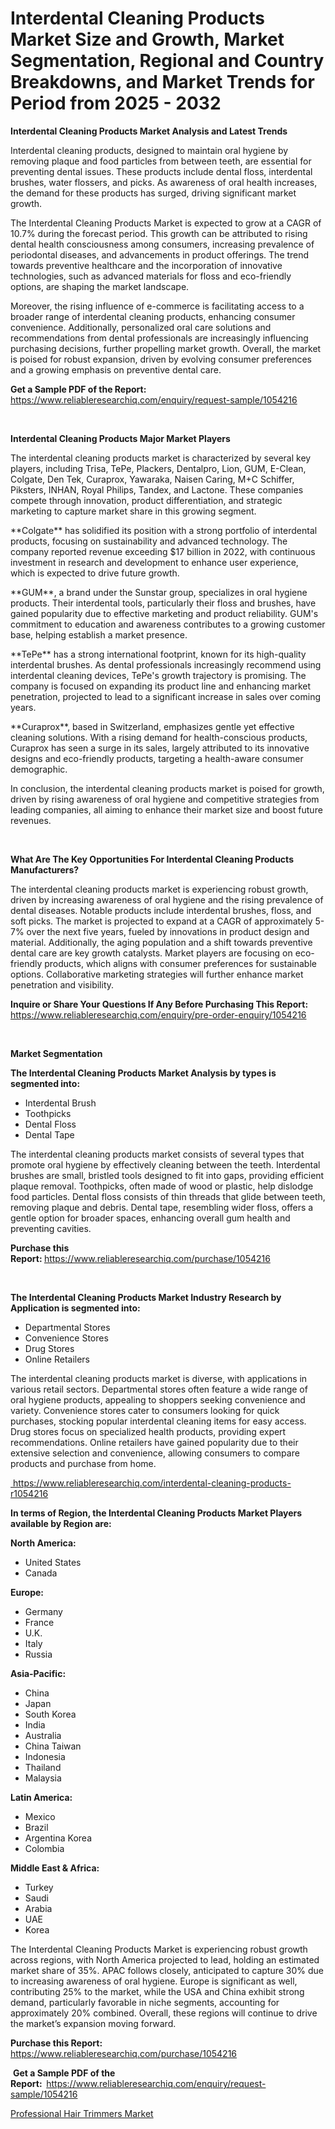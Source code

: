 <p><h1>Interdental Cleaning Products Market Size and Growth, Market Segmentation, Regional and Country Breakdowns, and Market Trends for Period from 2025 -  2032</h1></p><p><strong>Interdental Cleaning Products Market Analysis and Latest Trends</strong></p>
<p><p>Interdental cleaning products, designed to maintain oral hygiene by removing plaque and food particles from between teeth, are essential for preventing dental issues. These products include dental floss, interdental brushes, water flossers, and picks. As awareness of oral health increases, the demand for these products has surged, driving significant market growth. </p><p>The Interdental Cleaning Products Market is expected to grow at a CAGR of 10.7% during the forecast period. This growth can be attributed to rising dental health consciousness among consumers, increasing prevalence of periodontal diseases, and advancements in product offerings. The trend towards preventive healthcare and the incorporation of innovative technologies, such as advanced materials for floss and eco-friendly options, are shaping the market landscape. </p><p>Moreover, the rising influence of e-commerce is facilitating access to a broader range of interdental cleaning products, enhancing consumer convenience. Additionally, personalized oral care solutions and recommendations from dental professionals are increasingly influencing purchasing decisions, further propelling market growth. Overall, the market is poised for robust expansion, driven by evolving consumer preferences and a growing emphasis on preventive dental care.</p></p>
<p><strong>Get a Sample PDF of the Report:&nbsp;</strong> <a href="https://www.reliableresearchiq.com/enquiry/request-sample/1054216?utm_campaign=3514&utm_medium=2&utm_source=Github&utm_content=ia&utm_term=04042025&utm_id=interdental-cleaning-products">https://www.reliableresearchiq.com/enquiry/request-sample/1054216</a></p>
<p>&nbsp;</p>
<p><strong>Interdental Cleaning Products Major Market Players</strong></p>
<p><p>The interdental cleaning products market is characterized by several key players, including Trisa, TePe, Plackers, Dentalpro, Lion, GUM, E-Clean, Colgate, Den Tek, Curaprox, Yawaraka, Naisen Caring, M+C Schiffer, Piksters, INHAN, Royal Philips, Tandex, and Lactone. These companies compete through innovation, product differentiation, and strategic marketing to capture market share in this growing segment.</p><p>**Colgate** has solidified its position with a strong portfolio of interdental products, focusing on sustainability and advanced technology. The company reported revenue exceeding $17 billion in 2022, with continuous investment in research and development to enhance user experience, which is expected to drive future growth.</p><p>**GUM**, a brand under the Sunstar group, specializes in oral hygiene products. Their interdental tools, particularly their floss and brushes, have gained popularity due to effective marketing and product reliability. GUM's commitment to education and awareness contributes to a growing customer base, helping establish a market presence.</p><p>**TePe** has a strong international footprint, known for its high-quality interdental brushes. As dental professionals increasingly recommend using interdental cleaning devices, TePe's growth trajectory is promising. The company is focused on expanding its product line and enhancing market penetration, projected to lead to a significant increase in sales over coming years.</p><p>**Curaprox**, based in Switzerland, emphasizes gentle yet effective cleaning solutions. With a rising demand for health-conscious products, Curaprox has seen a surge in its sales, largely attributed to its innovative designs and eco-friendly products, targeting a health-aware consumer demographic.</p><p>In conclusion, the interdental cleaning products market is poised for growth, driven by rising awareness of oral hygiene and competitive strategies from leading companies, all aiming to enhance their market size and boost future revenues.</p></p>
<p>&nbsp;</p>
<p><strong>What Are The Key Opportunities For Interdental Cleaning Products Manufacturers?</strong></p>
<p><p>The interdental cleaning products market is experiencing robust growth, driven by increasing awareness of oral hygiene and the rising prevalence of dental diseases. Notable products include interdental brushes, floss, and soft picks. The market is projected to expand at a CAGR of approximately 5-7% over the next five years, fueled by innovations in product design and material. Additionally, the aging population and a shift towards preventive dental care are key growth catalysts. Market players are focusing on eco-friendly products, which aligns with consumer preferences for sustainable options. Collaborative marketing strategies will further enhance market penetration and visibility.</p></p>
<p><strong>Inquire or Share Your Questions If Any Before Purchasing This Report:</strong> <a href="https://www.reliableresearchiq.com/enquiry/pre-order-enquiry/1054216?utm_campaign=3514&utm_medium=2&utm_source=Github&utm_content=ia&utm_term=04042025&utm_id=interdental-cleaning-products">https://www.reliableresearchiq.com/enquiry/pre-order-enquiry/1054216</a></p>
<p>&nbsp;</p>
<p><strong>Market Segmentation</strong></p>
<p><strong>The Interdental Cleaning Products Market Analysis by types is segmented into:</strong></p>
<p><ul><li>Interdental Brush</li><li>Toothpicks</li><li>Dental Floss</li><li>Dental Tape</li></ul></p>
<p><p>The interdental cleaning products market consists of several types that promote oral hygiene by effectively cleaning between the teeth. Interdental brushes are small, bristled tools designed to fit into gaps, providing efficient plaque removal. Toothpicks, often made of wood or plastic, help dislodge food particles. Dental floss consists of thin threads that glide between teeth, removing plaque and debris. Dental tape, resembling wider floss, offers a gentle option for broader spaces, enhancing overall gum health and preventing cavities.</p></p>
<p><strong>Purchase this Report:&nbsp;</strong><a href="https://www.reliableresearchiq.com/purchase/1054216?utm_campaign=3514&utm_medium=2&utm_source=Github&utm_content=ia&utm_term=04042025&utm_id=interdental-cleaning-products">https://www.reliableresearchiq.com/purchase/1054216</a></p>
<p>&nbsp;</p>
<p><strong>The Interdental Cleaning Products Market Industry Research by Application is segmented into:</strong></p>
<p><ul><li>Departmental Stores</li><li>Convenience Stores</li><li>Drug Stores</li><li>Online Retailers</li></ul></p>
<p><p>The interdental cleaning products market is diverse, with applications in various retail sectors. Departmental stores often feature a wide range of oral hygiene products, appealing to shoppers seeking convenience and variety. Convenience stores cater to consumers looking for quick purchases, stocking popular interdental cleaning items for easy access. Drug stores focus on specialized health products, providing expert recommendations. Online retailers have gained popularity due to their extensive selection and convenience, allowing consumers to compare products and purchase from home.</p></p>
<p><a href="https://www.reliableresearchiq.com/interdental-cleaning-products-r1054216?utm_campaign=3514&utm_medium=2&utm_source=Github&utm_content=ia&utm_term=04042025&utm_id=interdental-cleaning-products">&nbsp;https://www.reliableresearchiq.com/interdental-cleaning-products-r1054216</a></p>
<p><strong>In terms of Region, the Interdental Cleaning Products Market Players available by Region are:</strong></p>
<p>
    <p> <strong> North America: </strong>
        <ul>
            <li>United States</li>
            <li>Canada</li>
        </ul>
        </p> 
    <p> <strong> Europe: </strong>
        <ul>
            <li>Germany</li>
            <li>France</li>
            <li>U.K.</li>
            <li>Italy</li>
            <li>Russia</li>
        </ul>
        </p> 
    <p> <strong> Asia-Pacific: </strong>
        <ul>
            <li>China</li>
            <li>Japan</li>
            <li>South Korea</li>
            <li>India</li>
            <li>Australia</li>
            <li>China Taiwan</li>
            <li>Indonesia</li>
            <li>Thailand</li>
            <li>Malaysia</li>
        </ul>
        </p> 
    <p> <strong> Latin America: </strong>
        <ul>
            <li>Mexico</li>
            <li>Brazil</li>
            <li>Argentina Korea</li>
            <li>Colombia</li>
        </ul>
        </p> 
    <p> <strong> Middle East & Africa: </strong>
        <ul>
            <li>Turkey</li>
            <li>Saudi</li>
            <li>Arabia</li>
            <li>UAE</li>
            <li>Korea</li>
        </ul>
    </p>
    </p>
<p><p>The Interdental Cleaning Products Market is experiencing robust growth across regions, with North America projected to lead, holding an estimated market share of 35%. APAC follows closely, anticipated to capture 30% due to increasing awareness of oral hygiene. Europe is significant as well, contributing 25% to the market, while the USA and China exhibit strong demand, particularly favorable in niche segments, accounting for approximately 20% combined. Overall, these regions will continue to drive the market’s expansion moving forward.</p></p>
<p><strong>Purchase this Report: </strong><a href="https://www.reliableresearchiq.com/purchase/1054216?utm_campaign=3514&utm_medium=2&utm_source=Github&utm_content=ia&utm_term=04042025&utm_id=interdental-cleaning-products">https://www.reliableresearchiq.com/purchase/1054216</a></p>
<p>&nbsp;<strong>Get a Sample PDF of the Report:&nbsp;&nbsp;</strong><a href="https://www.reliableresearchiq.com/enquiry/request-sample/1054216?utm_campaign=3514&utm_medium=2&utm_source=Github&utm_content=ia&utm_term=04042025&utm_id=interdental-cleaning-products">https://www.reliableresearchiq.com/enquiry/request-sample/1054216</a></p>
<p><strong></strong></p>
<p><p><a href="https://github.com/groszsaoudrd/Market-Research-Report-List-1/blob/main/professional-hair-trimmers-market.md?utm_campaign=3514&utm_medium=2&utm_source=Github&utm_content=ia&utm_term=04042025&utm_id=interdental-cleaning-products">Professional Hair Trimmers Market</a></p></p>